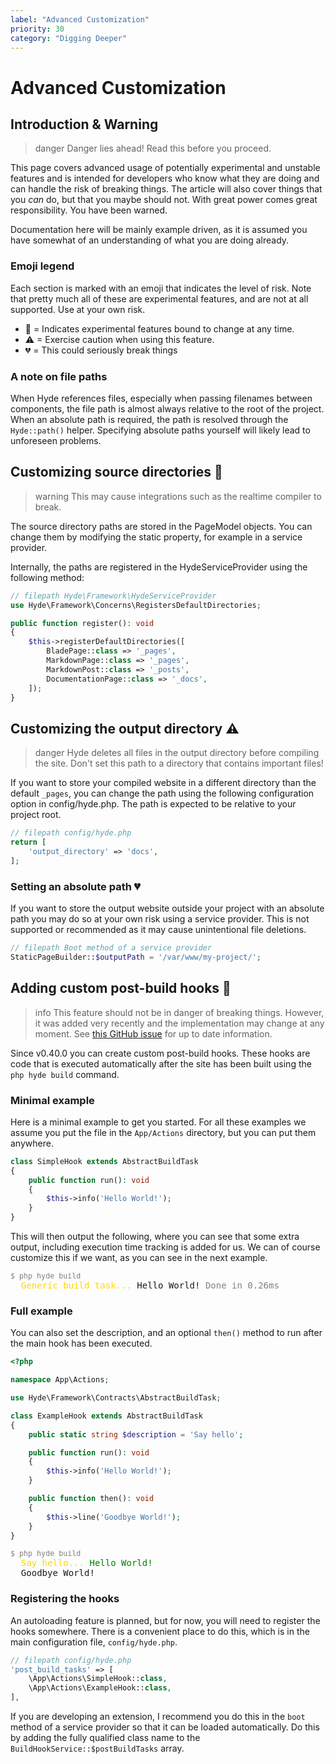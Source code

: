 ```yaml
---
label: "Advanced Customization"
priority: 30
category: "Digging Deeper"
---
```


# Advanced Customization

## Introduction & Warning

>danger Danger lies ahead! Read this before you proceed.

This page covers advanced usage of potentially experimental and unstable features and is intended for developers
who know what they are doing and can handle the risk of breaking things. The article will also cover things
that you _can_ do, but that you maybe should not. With great power comes great responsibility. You have been warned.

Documentation here will be mainly example driven, as it is assumed you have somewhat of an understanding of what you are doing already.

### Emoji legend
Each section is marked with an emoji that indicates the level of risk. Note that pretty much all of these
are experimental features, and are not at all supported. Use at your own risk.

- 🧪 = Indicates experimental features bound to change at any time.
- ⚠ = Exercise caution when using this feature.
- 💔 = This could seriously break things

### A note on file paths

When Hyde references files, especially when passing filenames between components, the file path is almost always relative to the root of the project. When an absolute path is required, the path is resolved through the `Hyde::path()` helper. Specifying absolute paths yourself will likely lead to unforeseen problems.

## Customizing source directories 🧪

>warning This may cause integrations such as the realtime compiler to break.

The source directory paths are stored in the PageModel objects. 
You can change them by modifying the static property, for example in a service provider.

Internally, the paths are registered in the HydeServiceProvider using the following method:

```php
// filepath Hyde\Framework\HydeServiceProvider
use Hyde\Framework\Concerns\RegistersDefaultDirectories;

public function register(): void
{
    $this->registerDefaultDirectories([
        BladePage::class => '_pages',
        MarkdownPage::class => '_pages',
        MarkdownPost::class => '_posts',
        DocumentationPage::class => '_docs',
    ]);
}
```

## Customizing the output directory ⚠

>danger Hyde deletes all files in the output directory before compiling the site. Don't set this path to a directory that contains important files!

If you want to store your compiled website in a different directory than
the default `_pages`, you can change the path using the following configuration option in config/hyde.php. The path is expected to be relative to your project root.

```php
// filepath config/hyde.php
return [
    'output_directory' => 'docs',
];
```

### Setting an absolute path 💔
If you want to store the output website outside your project with an absolute path you may do so at your own risk using a service provider. This is not supported or recommended as it may cause unintentional file deletions.

```php
// filepath Boot method of a service provider
StaticPageBuilder::$outputPath = '/var/www/my-project/';
```

## Adding custom post-build hooks 🧪
>info This feature should not be in danger of breaking things. However, it was added very recently and the implementation may change at any moment. See <a href=" https://github.com/hydephp/develop/issues/79">this GitHub issue</a> for up to date information.

Since v0.40.0 you can create custom post-build hooks. These hooks are code that is executed automatically after the site has been built using the `php hyde build` command.

### Minimal example

Here is a minimal example to get you started. For all these examples we assume you put the file in the `App/Actions` directory, but you can put them anywhere.

```php
class SimpleHook extends AbstractBuildTask
{
    public function run(): void
    {
        $this->info('Hello World!');
    }
}
```

This will then output the following, where you can see that some extra output, including execution time tracking is added for us. We can of course customize this if we want, as you can see in the next example.

<pre>
<small style="color: gray">$ php hyde build</small>
  <span style="color: gold">Generic build task...</span> Hello World! <span style="color: gray">Done in 0.26ms</span>
</pre>


### Full example

You can also set the description, and an optional `then()` method to run after the main hook has been executed.

```php
<?php

namespace App\Actions;

use Hyde\Framework\Contracts\AbstractBuildTask;

class ExampleHook extends AbstractBuildTask
{
    public static string $description = 'Say hello';

    public function run(): void
    {
        $this->info('Hello World!');
    }

    public function then(): void
    {
		$this->line('Goodbye World!');
    }
}
```

<pre>
<small style="color: gray">$ php hyde build</small>
  <span style="color: gold">Say hello...</span> <span style="color: green">Hello World!</span>
  Goodbye World!
</pre>


### Registering the hooks

An autoloading feature is planned, but for now, you will need to register the hooks somewhere. There is a convenient place to do this, which is in the main configuration file, `config/hyde.php`.

```php
// filepath config/hyde.php
'post_build_tasks' => [
    \App\Actions\SimpleHook::class,
    \App\Actions\ExampleHook::class,
],
```

If you are developing an extension, I recommend you do this in the `boot` method of a service provider so that it can be loaded automatically. Do this by adding the fully qualified class name to the `BuildHookService::$postBuildTasks` array.

